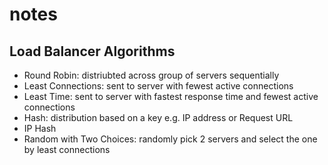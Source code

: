 # notes


## Load Balancer Algorithms
- Round Robin: distriubted across group of servers sequentially
- Least Connections: sent to server with fewest active connections
- Least Time: sent to server with fastest response time and fewest active connections
- Hash: distribution based on a key e.g. IP address or Request URL
- IP Hash
- Random with Two Choices: randomly pick 2 servers and select the one by least connections
